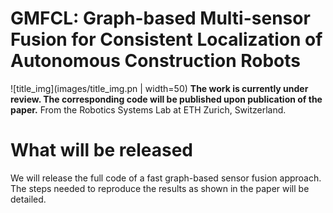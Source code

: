 # GMFCL: Graph-based Multi-sensor Fusion for Consistent Localization of Autonomous Construction Robots
![title_img](images/title_img.pn | width=50)
**The work is currently under review. The corresponding code will be published upon publication of the paper.**
From the Robotics Systems Lab at ETH Zurich, Switzerland.
# What will be released
We will release the full code of a fast graph-based sensor fusion approach. The steps needed to reproduce the results as shown in the paper will be detailed.
